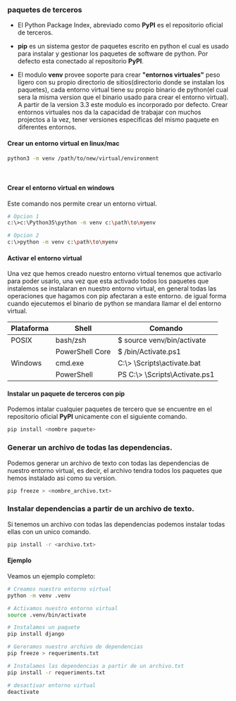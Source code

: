 ### paquetes de terceros
 * El Python Package Index, abreviado como **PyPI** es el repositorio oficial de terceros.

 * **pip** es un sistema gestor de paquetes escrito en python el cual es usado para instalar y gestionar los paquetes de software de python. Por defecto esta conectado al repositorio **PyPI**.

* El modulo **venv** provee soporte para crear **"entornos virtuales"** peso ligero con su propio directorio de sitios(directorio donde se instalan los paquetes), cada entorno virtual tiene su propio binario de python(el cual sera la misma version que el binario usado para crear el entorno virtual). A partir de la version 3.3 este modulo es incorporado por defecto. Crear entornos virtuales nos da la capacidad de trabajar con muchos projectos a la vez, tener versiones especificas del mismo paquete en diferentes entornos.

#### Crear un entorno virtual en linux/mac
```bash
python3 -m venv /path/to/new/virtual/environment
```

<br>

#### Crear el entorno virtual en windows
Este comando nos permite crear un entorno virtual.
```bash
# Opcion 1
c:\>c:\Python35\python -m venv c:\path\to\myenv

# Opcion 2
c:\>python -m venv c:\path\to\myenv
```

#### Activar el entorno virtual
Una vez que hemos creado nuestro entorno virtual tenemos que activarlo para poder usarlo, una vez que esta activado todos los paquetes que instalemos se instalaran en nuestro entorno virtual, en general todas las operaciones que hagamos con pip afectaran a este entorno. de igual forma cuando ejecutemos el binario de python se mandara llamar el del entorno virtual.

<table>
    <thead>
    <tr>
        <th>Plataforma</th>
        <th>Shell</th>
        <th>Comando</th>
    </tr>
    </thead>
    <tbody>
        <tr>
            <td>POSIX</td>
            <td>bash/zsh</td>
            <td>$ source venv/bin/activate</td>
        </tr>
        <tr>
            <td></td>
            <td>PowerShell Core</td>
            <td>$ <venv>/bin/Activate.ps1</td>
        </tr>
        <tr>
            <td>Windows</td>
            <td>cmd.exe</td>
            <td>C:\> <venv>\Scripts\activate.bat</td>
        </tr>
        <tr>
            <td></td>
            <td>PowerShell</td>
            <td>PS C:\> <venv>\Scripts\Activate.ps1</td>
        </tr>
    </tbody>
</table>


#### Instalar un paquete de terceros con **pip**
Podemos intalar cualquier paquetes de tercero que se encuentre en el repositorio oficial **PyPI** unicamente con el siguiente comando.

```bash
pip install <nombre paquete>
```

### Generar un archivo de todas las dependencias.
Podemos generar un archivo de texto con todas las dependencias de nuestro entorno virtual, es decir, el archivo tendra todos los paquetes que hemos instalado asi como su version.

```bash
pip freeze > <nombre_archivo.txt>
```

### Instalar dependencias a partir de un archivo de texto.
Si tenemos un archivo con todas las dependencias podemos instalar todas ellas con un unico comando.

```bash
pip install -r <archivo.txt>
```

#### Ejemplo

Veamos un ejemplo completo:

```bash
# Creamos nuestro entorno virtual
python -m venv .venv

# Activamos nuestro entorno virtual
source .venv/bin/activate

# Instalamos un paquete
pip install django

# Gereramos nuestro archivo de dependencias
pip freeze > requeriments.txt

# Instalamos las dependencias a partir de un archivo.txt
pip install -r requeriments.txt

# desactivar entorno virtual
deactivate
```
